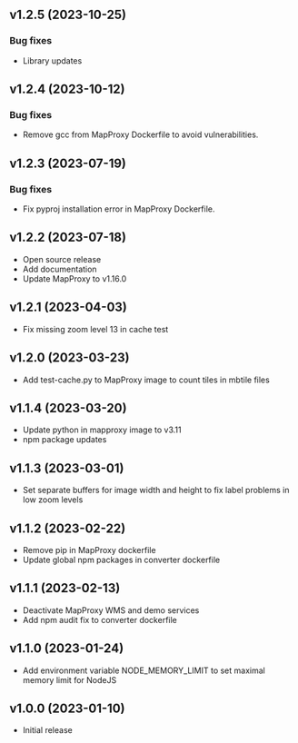 ## v1.2.5 (2023-10-25)

### Bug fixes
* Library updates

## v1.2.4 (2023-10-12)

### Bug fixes
* Remove gcc from MapProxy Dockerfile to avoid vulnerabilities.

## v1.2.3 (2023-07-19)

### Bug fixes
* Fix pyproj installation error in MapProxy Dockerfile.

## v1.2.2 (2023-07-18)

* Open source release
* Add documentation
* Update MapProxy to v1.16.0

## v1.2.1 (2023-04-03)

* Fix missing zoom level 13 in cache test

## v1.2.0 (2023-03-23)

* Add test-cache.py to MapProxy image to count tiles in mbtile files

## v1.1.4 (2023-03-20)

* Update python in mapproxy image to v3.11
* npm package updates

## v1.1.3 (2023-03-01)

* Set separate buffers for image width and height to fix label problems in low zoom levels

## v1.1.2 (2023-02-22)

* Remove pip in MapProxy dockerfile
* Update global npm packages in converter dockerfile

## v1.1.1 (2023-02-13)

* Deactivate MapProxy WMS and demo services
* Add npm audit fix to converter dockerfile

## v1.1.0 (2023-01-24)

* Add environment variable NODE_MEMORY_LIMIT to set maximal memory limit for NodeJS 

## v1.0.0 (2023-01-10)

* Initial release
